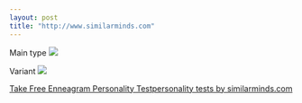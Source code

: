 ```yaml
---
layout: post
title: "http://www.similarminds.com"
---
```


Main type 
<img src="http://images.similarminds.com/8.gif"></img>

Variant
<img src="http://images.similarminds.com/sxsosp.gif"></img>

<a href="http://www.similarminds.com/embti.html">Take Free Enneagram Personality Test</a><a href="http://similarminds.com">personality tests by similarminds.com</a>